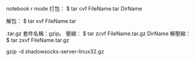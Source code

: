 notebook r mode
打包：
    $ tar cvf FileName.tar DirName

解包：
    $ tar xvf FileName.tar



.tar.gz
    套件名稱：gzip。
    壓縮：
        $ tar zcvf FileName.tar.gz DirName
    解壓縮：
        $ tar zxvf FileName.tar.gz

gzip -d shadowsocks-server-linux32.gz

